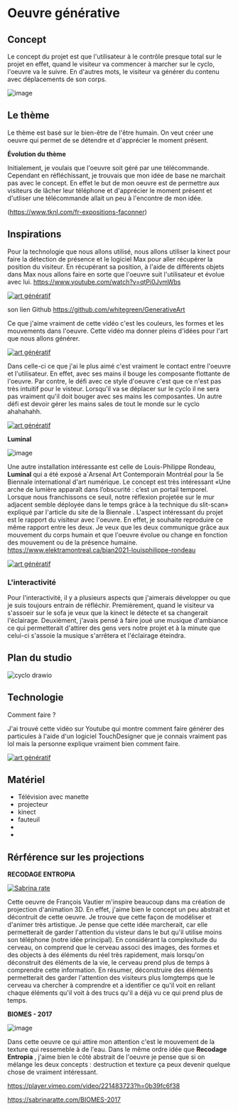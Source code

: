 # Oeuvre générative


## Concept

Le concept du projet est que l'utilisateur à le contrôle presque total sur le projet en effet, quand le visiteur va commencer à marcher sur le cyclo, l'oeuvre va le suivre. En d'autres mots, le visiteur va générer du contenu avec déplacements de son corps. 

![image](https://github.com/lauriehoude/projet_final/assets/89647723/c27de495-d9a7-45a2-9a89-b20792840421)

## Le thème 

Le thème est basé sur le bien-être de l'être humain. On veut créer une oeuvre qui permet de se détendre et d'apprécier le moment présent.

**Évolution du thème**

Initialement, je voulais que l'oeuvre soit géré par une télécommande. Cependant en réfléchissant, je trouvais que mon idée de base ne marchait pas avec le concept. En effet le but de mon oeuvre est de permettre aux visiteurs de lâcher leur téléphone et d'apprécier le moment présent et d'utliser une télécommande allait un peu à l'encontre de mon idée.


(https://www.tknl.com/fr-expositions-faconner)


## Inspirations

Pour la technologie que nous allons utilisé, nous allons utiliser la kinect pour faire la détection de présence et le logiciel Max pour aller récupérer la position du visiteur. En récupérant sa position, à l'aide de différents objets dans Max nous allons faire en sorte que l'oeuvre suit l'utilisateur et évolue avec lui. 
https://www.youtube.com/watch?v=qtPi0JvmWbs


[![art génératif](http://img.youtube.com/vi/qtPi0JvmWbs/0.jpg)](https://www.youtube.com/watch?v=qtPi0JvmWbs) 
 
 son lien Github https://github.com/whitegreen/GenerativeArt

 Ce que j'aime vraiment de cette vidéo c'est les couleurs, les formes et les mouvements dans l'oeuvre. Cette vidéo ma donner pleins d'idées pour l'art que nous allons générer.


[![art génératif](http://img.youtube.com/vi/G2ptGCwDkVE/0.jpg)](https://www.youtube.com/watch?v=G2ptGCwDkVE) 

Dans celle-ci ce que j'ai le plus aimé c'est vraiment le contact entre l'oeuvre et l'utilisateur. En effet, avec ses mains il bouge les composante flottante de l'oeuvre.
Par contre, le défi avec ce style d'oeuvre c'est que ce n'est pas très intuitif pour le visteur. Lorsqu'il va se déplacer sur le cyclo il ne sera pas vraiment qu'il doit bouger avec ses mains les composantes. Un autre défi est devoir gérer les mains sales de tout le monde sur le cyclo ahahahahh.


[![art génératif](http://img.youtube.com/vi/rtRscfX8O44/0.jpg)](https://www.youtube.com/watch?v=rtRscfX8O44) 


**Luminal**

![image](https://github.com/lauriehoude/projet_final/assets/89647723/f161ae54-0007-47a8-907e-2ce8337c3d9f)


Une autre installation intéressante est celle de Louis-Philippe Rondeau, **Luminal** qui a été exposé a`Arsenal Art Contemporain Montréal pour la 5e Biennale international d'art numérique. Le concept est très intéressant «Une arche de lumière apparaît dans l’obscurité : c’est un portail temporel. Lorsque nous franchissons ce seuil, notre réflexion projetée sur le mur adjacent semble déployée dans le temps grâce à la technique du slit-scan» expliqué par l'article du site de la Biennale  . L'aspect intéressant du projet est le rapport du visiteur avec l'oeuvre. En effet, je souhaite reproduire ce même rapport entre les deux. Je veux que les deux communique grâce aux  mouvement du corps humain et que l'oeuvre évolue ou change en fonction des mouvement ou de la présence humaine.
https://www.elektramontreal.ca/bian2021-louisphilippe-rondeau


[![art génératif](http://img.youtube.com/vi/zP_paWcXkaE&list=PLbLdd1fdNg5yp0x3_oRWeBur0FVX8PvFH&index=1/0.jpg)](https://www.youtube.com/watch?v=zP_paWcXkaE&list=PLbLdd1fdNg5yp0x3_oRWeBur0FVX8PvFH&index=1)

### L'interactivité

Pour l'interactivité, il y a plusieurs aspects que j'aimerais développer ou que je suis toujours entrain de réfléchir. Premièrement, quand le visiteur va s'assoeir sur le sofa je veux que la kinect le détecte et sa changerait l'éclairage. Deuxièment, j'avais pensé à faire joué une musique d'ambiance ce qui permetterait d'attirer des gens vers notre projet et à la minute que celui-ci s'assoie la musique s'arrêtera et l'éclairage éteindra.


## Plan du studio 

![cyclo drawio](https://github.com/lauriehoude/projet_final/assets/89647723/3ea8e7c9-a6bd-4895-a532-f7aea9886f7f)

## Technologie


Comment faire ?

J'ai trouvé cette vidéo sur Youtube qui montre comment faire générer des particules à l'aide d'un logiciel TouchDesigner que je connais vraiment pas lol mais la personne explique vraiment bien comment faire.

[![art génératif](http://img.youtube.com/vi/xODS0pZ6CEo/0.jpg)](https://www.youtube.com/watch?v=xODS0pZ6CEo) 

## Matériel

- Télévision avec manette 
- projecteur
- kinect
- fauteuil
- 
- 




## Rérférence sur les projections

**RECODAGE ENTROPIA**

[![Sabrina rate](http://img.youtube.com/vi/aYeNG56FXnw/0.jpg)](https://www.youtube.com/watch?v=aYeNG56FXnw) 


Cette oeuvre de François Vautier m'inspire beaucoup dans ma création de projection d'animation 3D. En effet, j'aime bien le concept un peu abstrait et décontruit de cette oeuvre. Je trouve que cette façon de modéliser et d'animer très artistique. Je pense que cette idée marcherait, car elle permetterait de garder l'attention du visteur dans le but qu'il utilise moins son téléphone (notre idée principal). En considérant la complexitude du cerveau, on comprend que le cerveau associ des images, des formes et des objects à des éléments du réel très rapidement, mais lorsqu'on déconstruit des éléments de la vie, le cerveau prend plus de temps à comprendre cette information. En résumer, déconstruire des éléments permetterait des garder l'attention des visiteurs plus lomgtemps que le cerveau va chercher à comprendre et a identifier ce qu'il voit en reliant chaque éléments qu'il voit à des trucs qu'il a déjà vu ce qui prend plus de temps.

**BIOMES - 2017**

![image](https://github.com/lauriehoude/projet_final/assets/89647723/6703d654-f30d-4de5-9fbb-69a017e3c8bf)

Dans cette oeuvre ce qui attire mon attention c'est le mouvement de la texture qui ressemeble à de l'eau. Dans le même ordre idée que **Recodage Entropia** , j'aime bien le côté abstrait de l'oeuvre je pense que si on mélange les deux concepts : destruction et texture ça peux devenir quelque chose de vraiment intéressant. 

https://player.vimeo.com/video/221483723?h=0b39fc6f38

https://sabrinaratte.com/BIOMES-2017
